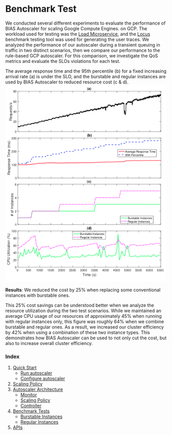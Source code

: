 # Benchmark Test
We conducted several different experiments to evaluate the performance 
of BIAS Autoscaler for scaling Google Compute Engines.
on GCP. The workload used for testing was the [Load Microservice](https://github.com/jaimedantas/load-microservice/),
and the [Locus](https://locust.io/) benchmark testing tool was used for generating the
user traces. We analyzed the performance of our autoscaler during
a transient queuing in traffic in two distinct scenarios, then we
compare our performance to the rule-based GCP autoscaler. 
For this comparison, we investigate the QoS metrics and evaluate the
SLOs violations for each test.

The average response time and the 95th percentile (b) 
for a fixed increasing arrival rate (a) is under the SLO,
 and the burstable and regular instances are used by BIAS Autoscaler 
 to reduced resource cost (c & d).
![](../img/Performance_test.png)

**Results**: We reduced the cost by 25% when replacing some conventional 
instances with burstable ones.

This 25% cost savings can be understood better when we analyze 
the resource utilization during the two test scenarios. 
While we maintained an average CPU usage of our resources 
of approximately 45% when running with regular instances only, 
this figure was roughly 64% when we combine burstable and regular ones. 
As a result, we increased our cluster efficiency by 42% when using a combination 
of these two instance types. This demonstrates how BIAS Autoscaler 
can be used to not only cut the cost, but also to increase overall cluster efficiency.

### Index

1. [Quick Start](../src/1-quick-start.md)
   - [Run autoscaler](../src/1-1-run.md)
   - [Configure autoscaler](../src/1-2-configure.md)
2. [Scaling Policy](../src/2-scaling-policy.md)
3. [Autoscaler Architecture](../src/3-architecture.md)
   - [Monitor](../src/3-1-monitor.md)
   - [Scaling Policy](../src/3-2-scaling-policy.md)
   - [Controller](../src/3-3-controller.md)
4. [Benchmark Tests](../src/4-benchmark-tests.md)
   - [Burstable Instances](../src/4-1-burstable.md)
   - [Regular Instances](../src/4-2-regular.md)
5. [APIs](../src/5-apis.md)
